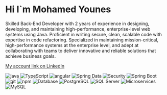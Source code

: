 <h1 aling ="center" >Hi I`m Mohamed Younes
</h1>
<p>Skilled Back-End Developer with 2 years of experience in designing, developing, and maintaining high-performance, enterprise-level web systems using Java.
Proficient in writing secure, clean, scalable code with expertise in code refactoring. Specialized in maintaining mission-critical, high-performance systems at the
enterprise level, and adept at collaborating with teams to deliver innovative and reliable solutions that achieve business goals.</p>

<a href="https://www.linkedin.com/in/mohamed-younes-76975420b/" target="_blank">My account link on LinkedIn</a>

<p>
  <img alt="java" src="https://img.shields.io/badge/-Java-007396?style=flat-square&logo=java&logoColor=white" />
  <img alt="TypeScript" src="https://img.shields.io/badge/-TypeScript-007ACC?style=flat-square&logo=typescript&logoColor=white" />
  <img alt="angular" src="https://img.shields.io/badge/-Angular-DD0031?style=flat-square&logo=angular&logoColor=white" />
  <img alt="Spring Data" src="https://img.shields.io/badge/-Spring%20Data-6db33f?style=flat-square&logo=spring&logoColor=white" />
  <img alt="Security" src="https://img.shields.io/badge/-Security-333333?style=flat-square&logo=security&logoColor=white" />
  <img alt="Spring Boot" src="https://img.shields.io/badge/-Spring%20Boot-6DB33F?style=flat-square&logo=spring-boot&logoColor=white" />
<!--   <img alt="Docker" src="https://img.shields.io/badge/-Docker-46a2f1?style=flat-square&logo=docker&logoColor=white" /> -->
  <img alt="git" src="https://img.shields.io/badge/-Git-F05032?style=flat-square&logo=git&logoColor=white" />
  <img alt="npm" src="https://img.shields.io/badge/-NPM-CB3837?style=flat-square&logo=npm&logoColor=white" />
  <img alt="Database" src="https://img.shields.io/badge/-Database-00758F?style=flat-square&logo=database&logoColor=white" />
<img alt="PostgreSQL" src="https://img.shields.io/badge/-PostgreSQL-336791?style=flat-square&logo=postgresql&logoColor=white" />
<img alt="SQL Server" src="https://img.shields.io/badge/-SQL%20Server-CC2927?style=flat-square&logo=microsoft-sql-server&logoColor=white" />
<img alt="Microservices" src="https://img.shields.io/badge/-Microservices-00ADD8?style=flat-square&logo=microservices&logoColor=white" />
<img alt="MySQL" src="https://img.shields.io/badge/-MySQL-4479A1?style=flat-square&logo=mysql&logoColor=white" />

</p>
